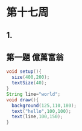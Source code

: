 # 第十七周

## 1.
## 第一題 億萬富翁
```JAVA
void setup(){
  size(400,200);
  textSize(40);
}
String line="world";
void draw(){
  background(125,110,180);
  text("hello",100,100);
  text(line,100,150);
}
```
